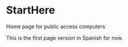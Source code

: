 StartHere
=========

Home page for public access computers

This is the first page version in Spanish for now.
